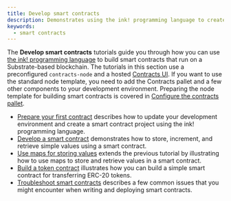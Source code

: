 ```yaml
---
title: Develop smart contracts
description: Demonstrates using the ink! programming language to create and deploy smart contracts on a Substrate-based network.
keywords:
  - smart contracts
---
```


The **Develop smart contracts** tutorials guide you through how you can use [the ink! programming language](https://ink.substrate.io) to build smart contracts that run on a Substrate-based blockchain.
The tutorials in this section use a preconfigured `contracts-node` and a hosted [Contracts UI](https://contracts-ui.substrate.io).
If you want to use the standard node template, you need to add the Contracts pallet and a few other components to your development environment.
Preparing the node template for building smart contracts is covered in [Configure the contracts pallet](/tutorials/work-with-pallets/contracts-pallet).

- [Prepare your first contract](/tutorials/smart-contracts/prepare-your-first-contract/) describes how to update your development environment and create a smart contract project using the ink! programming language.
- [Develop a smart contract](/tutorials/smart-contracts/develop-a-smart-contract/) demonstrates how to store, increment, and retrieve simple values using a smart contract.
- [Use maps for storing values](/tutorials/smart-contracts/use-maps-for-storing-values/) extends the previous tutorial by illustrating how to use maps to store and retrieve values in a smart contract.
- [Build a token contract](/tutorials/smart-contracts/build-a-token-contract/) illustrates how you can build a simple smart contract for transferring ERC-20 tokens.
- [Troubleshoot smart contracts](/tutorials/smart-contracts/troubleshoot-smart-contracts/) describes a few common issues that you might encounter when writing and deploying smart contracts.
